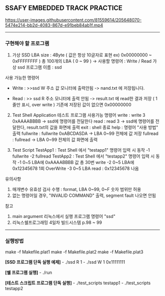 ## **SSAFY EMBEDDED TRACK PRACTICE**

https://user-images.githubusercontent.com/81559614/205648070-5474e214-bb2d-4083-867d-e91beb84ab1f.mp4

---

### **구현해야 할 프로그램**
 1) 가상 SSD
  LBA size : 4Byte ( 값은 항상 10글자로 표현 ex) 0x00000000 ~ 0xFFFFFFFF )
  총 100개의 LBA ( 0 ~ 99 )
 -> 사용할 명령어 : Write / Read
  가상 ssd 프로그램 이름 : ssd
 
 사용 가능한 명령어
   - Write : >>ssd W 주소 값 
   모니터에 출력안됨 -> nand.txt 에 저장됩니다.
   
   - Read : >> ssd R 주소
   모니터에 출력 안됨 -> result.txt 에 read한 결과 저장 ( 1줄만 표시, over write )
   기존에 저장된 값이 없으면 0x00000000

 2) Test Shell Application
  테스트 프로그램
  사용가능 명령어
   write     : write 3 0xAAAABBBB -> ssd에 명령어를 전달한다
   read      : read 3 -> ssd에 명령어를 전달한다, result.txt의 값을 화면에 출력
   exit       : shell 종료
   help      : 명령어 "사용 방법" 출력
   fullwrite : fullwrite 0xABCDASDA -> LBA 0~99 전체에 값 저장
   fullread : fullread -> LBA 0~99 전체의 값 화면에 출력

 3) Test Script
  TestApp1 : Test Shell 에서 "testapp1" 명령어 입력 시 동작
          -1 fullwrite
          -2 fullread
  TestApp2 : Test Shell 에서 "testapp2" 명령어 입력 시 동작
          -1 0~5 LBA에 0xAAAABBBB 값 총 30번 write
          -2 0~5 LBA에 0x12345678 1회 OverWrite
          -3 0~5 LBA read : 0x12345678 나옴 

유의사항
 1) 매개변수 유효성 검사 수행 : format, LBA 0~99, 0~F 숫자 범위만 허용
 2) 없는 명령어일 경우, "INVALID COMMAND" 출력, segment fault 나오면 안됨

참고 
 1) main argument
    리눅스에서 실행 프로그램 명령어 "ssd"
 2) 리눅스쉘프로그래밍 4일차 빌드시스템 p.98 ~ 99



---

### 실행방법
make -f Makefile.plat1
make -f Makefile.plat2
make -f Makefile.plat3

**[SSD 프로그램 단독 실행 예제]**
    - ./ssd R 1
    - ./ssd W 1 0x11111111

**[쉘 프로그램 실행]**
    - ./run

**[테스트 스크립트 프로그램 단독 실행]**
    - ./test_scripts testapp1
    - ./test_scripts testapp2

